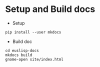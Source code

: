# Setup and Build docs

- Setup
```
pip install --user mkdocs

```

- Build doc
```
cd euslisp-docs
mkdocs build
gnome-open site/index.html
```
